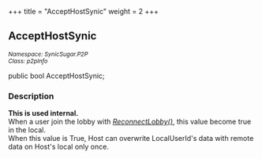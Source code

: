 +++
title = "AcceptHostSynic"
weight = 2
+++
## AcceptHostSynic
<small>*Namespace: SynicSugar.P2P* <br>
*Class: p2pInfo* </small>

public bool AcceptHostSynic;


### Description
**This is used internal.**<br>
When a user join the lobby with *[ReconnectLobby()](../../SynicSugar.MatchMake/MatchMakeManager/reconnectlobby)*, this value become true in the local.<br>
When this value is True, Host can overwrite LocalUserId's data with remote data on Host's local only once.